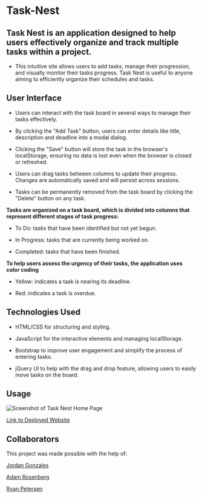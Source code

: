 # Task-Nest

## Task Nest is an application designed to help users effectively organize and track multiple tasks within a project.

- This intuitive site allows users to add tasks, manage their progression, and visually monitor their tasks progress. Task Nest is useful to anyone aiming to efficiently organize their schedules and tasks.

## User Interface

- Users can interact with the task board in several ways to manage their tasks effectively.

- By clicking the "Add Task" button, users can enter details like title, description and deadline into a modal dialog.

- Clicking the "Save" button will store the task in the browser's localStorage, ensuring no data is lost even when the browser is closed or refreshed.

- Users can drag tasks between columns to update their progress. Changes are automatically saved and will persist across sessions.

- Tasks can be permanently removed from the task board by clicking the "Delete" button on any task.

**Tasks are organized on a task board, which is divided into columns that represent different stages of task progress:**

- To Do: tasks that have been identified but not yet begun.

- In Progress: tasks that are currently being worked on.

- Completed: tasks that have been finished.

**To help users assess the urgency of their tasks, the application uses color coding**

- Yellow: indicates a task is nearing its deadline.

- Red: indicates a task is overdue.

## Technologies Used

- HTML/CSS for structuring and styling.

- JavaScript for the interactive elements and managing localStorage.

- Bootstrap to improve user engagement and simplify the process of entering tasks.

- jQuery UI to help with the drag and drop feature, allowing users to easily move tasks on the board.

## Usage

![Sceenshot of Task Nest Home Page]()

[Link to Deployed Website](https://girlnotfound.github.io/Task-Nest/)

## Collaborators

This project was made possible with the help of:

[Jordan Gonzales](https://github.com/JordanGWiz)

[Adam Rosenberg](https://github.com/AcoderRose)

[Ryan Petersen](https://github.com/RyanPetersen-89)
